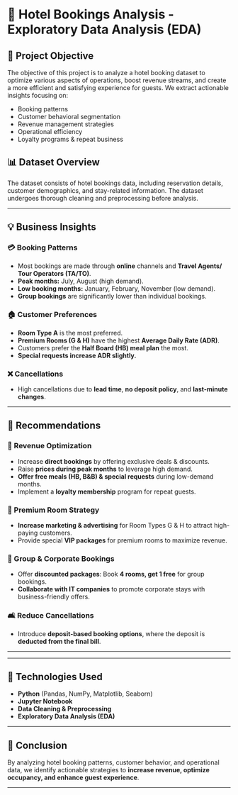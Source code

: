 # 🏨 Hotel Bookings Analysis - Exploratory Data Analysis (EDA)

## 📅 Project Objective  
The objective of this project is to analyze a hotel booking dataset to optimize various aspects of operations, boost revenue streams, and create a more efficient and satisfying experience for guests. We extract actionable insights focusing on:

- Booking patterns
- Customer behavioral segmentation
- Revenue management strategies
- Operational efficiency
- Loyalty programs & repeat business

## 📊 Dataset Overview  
The dataset consists of hotel bookings data, including reservation details, customer demographics, and stay-related information. The dataset undergoes thorough cleaning and preprocessing before analysis.

---

## 💡 Business Insights

### 💳 Booking Patterns  
- Most bookings are made through **online** channels and **Travel Agents/ Tour Operators (TA/TO)**.
- **Peak months:** July, August (high demand).  
- **Low booking months:** January, February, November (low demand).
- **Group bookings** are significantly lower than individual bookings.

### 🏠 Customer Preferences  
- **Room Type A** is the most preferred.
- **Premium Rooms (G & H)** have the highest **Average Daily Rate (ADR)**.
- Customers prefer the **Half Board (HB) meal plan** the most.
- **Special requests increase ADR slightly.**

### ❌ Cancellations  
- High cancellations due to **lead time**, **no deposit policy**, and **last-minute changes**.

---

## 🚀 Recommendations

### 🌟 Revenue Optimization  
- Increase **direct bookings** by offering exclusive deals & discounts.
- Raise **prices during peak months** to leverage high demand.
- **Offer free meals (HB, B&B) & special requests** during low-demand months.
- Implement a **loyalty membership** program for repeat guests.

### 🏨 Premium Room Strategy  
- **Increase marketing & advertising** for Room Types G & H to attract high-paying customers.
- Provide special **VIP packages** for premium rooms to maximize revenue.

### 🤝 Group & Corporate Bookings  
- Offer **discounted packages**: Book **4 rooms, get 1 free** for group bookings.
- **Collaborate with IT companies** to promote corporate stays with business-friendly offers.

### 🛋️ Reduce Cancellations  
- Introduce **deposit-based booking options**, where the deposit is **deducted from the final bill**.

---
---

## 🌟 Technologies Used
- **Python** (Pandas, NumPy, Matplotlib, Seaborn)
- **Jupyter Notebook**
- **Data Cleaning & Preprocessing**
- **Exploratory Data Analysis (EDA)**

---

## 🎉 Conclusion  
By analyzing hotel booking patterns, customer behavior, and operational data, we identify actionable strategies to **increase revenue, optimize occupancy, and enhance guest experience**.

---


